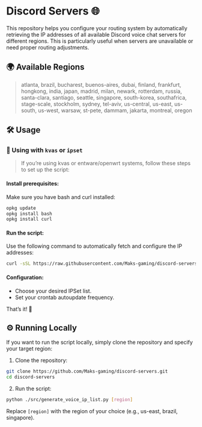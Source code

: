 # Discord Servers 🌐
This repository helps you configure your routing system by automatically retrieving the IP addresses of all available Discord voice chat servers for different regions. This is particularly useful when servers are unavailable or need proper routing adjustments.

## 🌍 Available Regions
> atlanta, brazil, bucharest, buenos-aires, dubai, finland, frankfurt, hongkong, india, japan, madrid, milan, newark, rotterdam, russia, santa-clara, santiago, seattle, singapore, south-korea, southafrica, stage-scale, stockholm, sydney, tel-aviv, us-central, us-east, us-south, us-west, warsaw, st-pete, dammam, jakarta, montreal, oregon

## 🛠️ Usage
### 🔧 Using with `kvas` or `ipset`
> If you’re using kvas or entware/openwrt systems, follow these steps to set up the script:
#### Install prerequisites:
Make sure you have bash and curl installed:

```sh
opkg update
opkg install bash
opkg install curl
```

#### Run the script:
Use the following command to automatically fetch and configure the IP addresses:
```sh
curl -sSL https://raw.githubusercontent.com/Maks-gaming/discord-servers/main/kvas-adder.sh | bash
```

#### Configuration:
- Choose your desired IPSet list.
- Set your crontab autoupdate frequency.

That’s it! 🎉

## ⚙️ Running Locally
If you want to run the script locally, simply clone the repository and specify your target region:

1. Clone the repository:
```sh
git clone https://github.com/Maks-gaming/discord-servers.git
cd discord-servers
```

2. Run the script:
```sh
python ./src/generate_voice_ip_list.py [region]
```
Replace `[region]` with the region of your choice (e.g., us-east, brazil, singapore).
